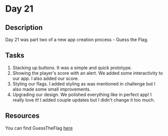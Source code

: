 # Day 21

## Description

Day 21 was part two of a new app creation process - Guess the Flag.

## Tasks

1. Stacking up buttons. It was a simple and quick prototype.
2. Showing the player's score with an alert. We added some interactivity to our app. I also added our score.
3. Styling our flags. I added styling as was mentioned in challenge but I also made some small improvements.
4. Upgrading our design. We polished everything like in perfect app! I really love it! I added couple updates but I didn't change it too much.

## Resources

You can find GuessTheFlag [here](/Sources/GuessTheFlag/)